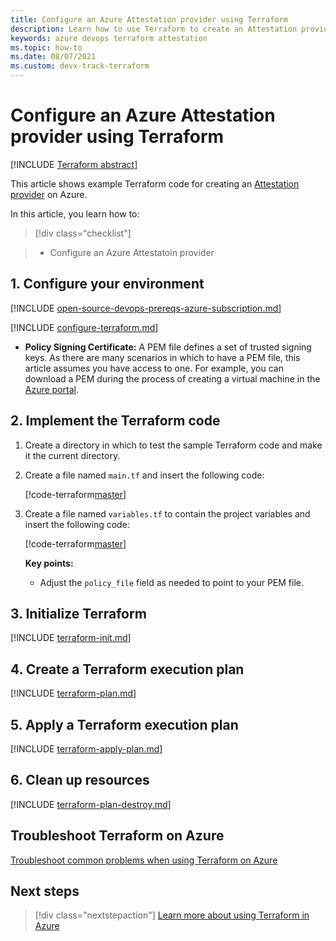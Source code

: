 ```yaml
---
title: Configure an Azure Attestation provider using Terraform
description: Learn how to use Terraform to create an Attestation provider on Azure.
keywords: azure devops terraform attestation
ms.topic: how-to
ms.date: 08/07/2021
ms.custom: devx-track-terraform
---
```


# Configure an Azure Attestation provider using Terraform

[!INCLUDE [Terraform abstract](./includes/abstract.md)]

This article shows example Terraform code for creating an [Attestation provider](/azure/attestation/overview) on Azure.

In this article, you learn how to:
> [!div class="checklist"]

> * Configure an Azure Attestatoin provider

## 1. Configure your environment

[!INCLUDE [open-source-devops-prereqs-azure-subscription.md](../includes/open-source-devops-prereqs-azure-subscription.md)]

[!INCLUDE [configure-terraform.md](includes/configure-terraform.md)]

- **Policy Signing Certificate:** A PEM file defines a set of trusted signing keys. As there are many scenarios in which to have a PEM file, this article assumes you have access to one. For example, you can download a PEM during the process of creating a virtual machine in the [Azure portal](https://portal.azure.com).

## 2. Implement the Terraform code

1. Create a directory in which to test the sample Terraform code and make it the current directory.

1. Create a file named `main.tf` and insert the following code:

    [!code-terraform[master](../../terraform_samples/quickstart/101-attestation-provider/main.tf)]

1. Create a file named `variables.tf` to contain the project variables and insert the following code:

    [!code-terraform[master](../../terraform_samples/quickstart/101-attestation-provider/variables.tf)]
    
    **Key points:**
    
    - Adjust the `policy_file` field as needed to point to your PEM file.
    
## 3. Initialize Terraform

[!INCLUDE [terraform-init.md](includes/terraform-init.md)]

## 4. Create a Terraform execution plan

[!INCLUDE [terraform-plan.md](includes/terraform-plan.md)]

## 5. Apply a Terraform execution plan

[!INCLUDE [terraform-apply-plan.md](includes/terraform-apply-plan.md)]

## 6. Clean up resources

[!INCLUDE [terraform-plan-destroy.md](includes/terraform-plan-destroy.md)]

## Troubleshoot Terraform on Azure

[Troubleshoot common problems when using Terraform on Azure](troubleshoot.md)

## Next steps

> [!div class="nextstepaction"] 
> [Learn more about using Terraform in Azure](/azure/terraform)